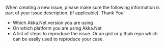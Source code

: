 When creating a new issue, please make sure the following information is part of your issue description. (if applicable). Thank You!

- Which Akka.Net version you are using
- On which platform you are using Akka.Net
- A list of steps to reproduce the issue. Or an gist or github repo which can be easily used to reproduce your case.

